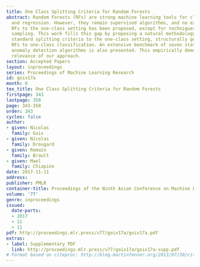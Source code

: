 ```yaml
---
title: One Class Splitting Criteria for Random Forests
abstract: Random Forests (RFs) are strong machine learning tools for classification
  and regression. However, they remain supervised algorithms, and no extension of
  RFs to the one-class setting has been proposed, except for techniques based on second-class
  sampling. This work fills this gap by proposing a natural methodology to extend
  standard splitting criteria to the one-class setting, structurally generalizing
  RFs to one-class classification. An extensive benchmark of seven state-of-the-art
  anomaly detection algorithms is also presented. This empirically demonstrates the
  relevance of our approach.
section: Accepted Papers
layout: inproceedings
series: Proceedings of Machine Learning Research
id: goix17a
month: 0
tex_title: One Class Splitting Criteria for Random Forests
firstpage: 343
lastpage: 358
page: 343-358
order: 343
cycles: false
author:
- given: Nicolas
  family: Goix
- given: Nicolas
  family: Drougard
- given: Romain
  family: Brault
- given: Mael
  family: Chiapino
date: 2017-11-11
address: 
publisher: PMLR
container-title: Proceedings of the Ninth Asian Conference on Machine Learning
volume: '77'
genre: inproceedings
issued:
  date-parts:
  - 2017
  - 11
  - 11
pdf: http://proceedings.mlr.press/v77/goix17a/goix17a.pdf
extras:
- label: Supplementary PDF
  link: http://proceedings.mlr.press/v77/goix17a/goix17a-supp.pdf
# Format based on citeproc: http://blog.martinfenner.org/2013/07/30/citeproc-yaml-for-bibliographies/
---
```


